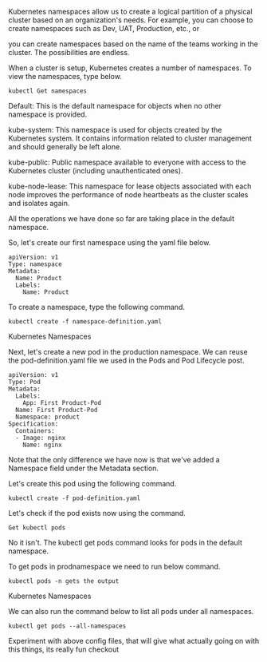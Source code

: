 Kubernetes namespaces allow us to create a logical partition of a physical 
cluster based on an organization's needs. For example, you can choose to create 
namespaces such as Dev, UAT, Production, etc., or 

you can create namespaces based on the name of the teams working in the cluster. The possibilities are endless.

When a cluster is setup, Kubernetes creates a number of namespaces. To view the namespaces, type below.

``` 
kubectl Get namespaces
``` 

Default: This is the default namespace for objects when no other namespace is provided.

kube-system: This namespace is used for objects created by the Kubernetes system. 
It contains information related to cluster management and should generally be left alone.

kube-public: Public namespace available to everyone with access to the Kubernetes cluster 
(including unauthenticated ones).

kube-node-lease: This namespace for lease objects associated with each node improves the 
performance of node heartbeats as the cluster scales and isolates again.

All the operations we have done so far are taking place in the default namespace.

So, let's create our first namespace using the yaml file below.
``` 
apiVersion: v1
Type: namespace
Metadata:
  Name: Product
  Labels:
    Name: Product
``` 
To create a namespace, type the following command.

``` 
kubectl create -f namespace-definition.yaml
``` 

Kubernetes Namespaces

Next, let's create a new pod in the production namespace. 
We can reuse the pod-definition.yaml file we used in the Pods and Pod Lifecycle post.

```
apiVersion: v1
Type: Pod
Metadata:
  Labels:
    App: First Product-Pod
  Name: First Product-Pod
  Namespace: product
Specification:
  Containers:
  - Image: nginx
    Name: nginx
```

Note that the only difference we have now is that we've 
added a Namespace field under the Metadata section.

Let's create this pod using the following command.
``` 
kubectl create -f pod-definition.yaml
``` 
Let's check if the pod exists now using the command.
``` 
Get kubectl pods
``` 
No it isn't. The kubectl get pods command looks for pods in the default namespace.

To get pods in prodnamespace we need to run below command.
``` 
kubectl pods -n gets the output
``` 
Kubernetes Namespaces

We can also run the command below to list all pods under all namespaces.
``` 
kubectl get pods --all-namespaces
``` 
Experiment with above config files, that will give what actually going on with this things,
its really fun checkout
